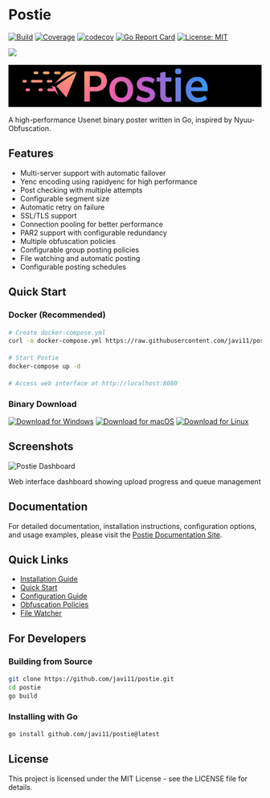 # Postie

[![Build](https://github.com/javi11/postie/actions/workflows/pull-request.yml/badge.svg)](https://github.com/javi11/postie/actions/workflows/pull-request.yml)
[![Coverage](https://github.com/javi11/postie/actions/workflows/coverage.yml/badge.svg)](https://github.com/javi11/postie/actions/workflows/coverage.yml)
[![codecov](https://codecov.io/gh/javi11/postie/graph/badge.svg?token=YOUR_CODECOV_TOKEN)](https://codecov.io/gh/javi11/postie)
[![Go Report Card](https://goreportcard.com/badge/github.com/javi11/postie)](https://goreportcard.com/report/github.com/javi11/postie)
[![License: MIT](https://img.shields.io/badge/License-MIT-yellow.svg)](https://opensource.org/licenses/MIT)

<a href="https://www.buymeacoffee.com/qbt52hh7sjd"><img src="https://img.buymeacoffee.com/button-api/?text=Buy me a coffee&emoji=☕&slug=qbt52hh7sjd&button_colour=FFDD00&font_colour=000000&font_family=Cookie&outline_colour=000000&coffee_colour=ffffff" /></a>

![logo](./docs/static/img/full_logo.jpeg)

A high-performance Usenet binary poster written in Go, inspired by Nyuu-Obfuscation.

## Features

- Multi-server support with automatic failover
- Yenc encoding using rapidyenc for high performance
- Post checking with multiple attempts
- Configurable segment size
- Automatic retry on failure
- SSL/TLS support
- Connection pooling for better performance
- PAR2 support with configurable redundancy
- Multiple obfuscation policies
- Configurable group posting policies
- File watching and automatic posting
- Configurable posting schedules

## Quick Start

### Docker (Recommended)

```bash
# Create docker-compose.yml
curl -o docker-compose.yml https://raw.githubusercontent.com/javi11/postie/main/docker-compose.yml

# Start Postie
docker-compose up -d

# Access web interface at http://localhost:8080
```

### Binary Download

[![Download for Windows](https://img.shields.io/badge/Windows-Download-0078d4?style=for-the-badge&logo=windows)](https://github.com/javi11/postie/releases/latest/download/postie_windows_amd64.zip)
[![Download for macOS](https://img.shields.io/badge/macOS-Download-0078d4?style=for-the-badge&logo=apple)](https://github.com/javi11/postie/releases/latest/download/postie_darwin_amd64.zip)
[![Download for Linux](https://img.shields.io/badge/Linux-Download-0078d4?style=for-the-badge&logo=linux)](https://github.com/javi11/postie/releases/latest/download/postie_linux_amd64.zip)

## Screenshots

![Postie Dashboard](./docs/static/examples/dashboard.png)

Web interface dashboard showing upload progress and queue management

## Documentation

For detailed documentation, installation instructions, configuration options, and usage examples, please visit the [Postie Documentation Site](https://postie.kipsilabs.top).

## Quick Links

- [Installation Guide](https://javi11.github.io/postie/docs/installation)
- [Quick Start](https://javi11.github.io/postie/docs/quick-start)
- [Configuration Guide](https://javi11.github.io/postie/docs/configuration)
- [Obfuscation Policies](https://javi11.github.io/postie/docs/obfuscation)
- [File Watcher](https://javi11.github.io/postie/docs/watcher)

## For Developers

### Building from Source

```bash
git clone https://github.com/javi11/postie.git
cd postie
go build
```

### Installing with Go

```bash
go install github.com/javi11/postie@latest
```

## License

This project is licensed under the MIT License - see the LICENSE file for details.
